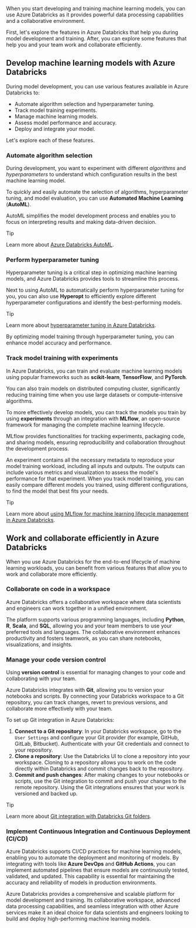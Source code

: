 When you start developing and training machine learning models, you can use Azure Databricks as it provides powerful data processing capabilities and a collaborative environment.

First, let's explore the features in Azure Databricks that help you during model development and training. After, you can explore some features that help you and your team work and collaborate efficiently.

## Develop machine learning models with Azure Databricks

During model development, you can use various features available in Azure Databricks to:

- Automate algorithm selection and hyperparameter tuning.
- Track model training experiments.
- Manage machine learning models.
- Assess model performance and accuracy.
- Deploy and integrate your model.

Let's explore each of these features.

### Automate algorithm selection

During development, you want to experiment with different *algorithms* and *hyperparameters* to understand which configuration results in the best machine learning model.

To quickly and easily automate the selection of algorithms, hyperparameter tuning, and model evaluation, you can use **Automated Machine Learning** (**AutoML**).

AutoML simplifies the model development process and enables you to focus on interpreting results and making data-driven decision.

> [!Tip]
> Learn more about [Azure Databricks AutoML](/azure/databricks/machine-learning/automl?azure-portal=true).

### Perform hyperparameter tuning

Hyperparameter tuning is a critical step in optimizing machine learning models, and Azure Databricks provides tools to streamline this process.

Next to using AutoML to automatically perform hyperparameter tuning for you, you can also use **Hyperopt** to efficiently explore different hyperparameter configurations and identify the best-performing models.

> [!Tip]
> Learn more about [hyperparameter tuning in Azure Databricks](/azure/databricks/machine-learning/automl-hyperparam-tuning/?azure-portal=true).

By optimizing model training through hyperparameter tuning, you can enhance model accuracy and performance.

### Track model training with experiments

In Azure Databricks, you can train and evaluate machine learning models using popular frameworks such as **scikit-learn**, **TensorFlow**, and **PyTorch**.

You can also train models on distributed computing cluster, significantly reducing training time when you use large datasets or compute-intensive algorithms.

To more effectively develop models, you can track the models you train by using **experiments** through an integration with **MLflow**, an open-source framework for managing the complete machine learning lifecycle.

MLflow provides functionalities for tracking experiments, packaging code, and sharing models, ensuring reproducibility and collaboration throughout the development process.

An experiment contains all the necessary metadata to reproduce your model training workload, including all inputs and outputs. The outputs can include various metrics and visualization to assess the model's performance for that experiment. When you track model training, you can easily compare different models you trained, using different configurations, to find the model that best fits your needs.

> [!Tip]
> Learn more about [using MLflow for machine learning lifecycle management in Azure Databricks](/azure/databricks/mlflow/?azure-portal=true).

## Work and collaborate efficiently in Azure Databricks

When you use Azure Databricks for the end-to-end lifecycle of machine learning workloads, you can benefit from various features that allow you to work and collaborate more efficiently.

### Collaborate on code in a workspace

Azure Databricks offers a collaborative workspace where data scientists and engineers can work together in a unified environment.

The platform supports various programming languages, including **Python**, **R**, **Scala**, and **SQL**, allowing you and your team members to use your preferred tools and languages. The collaborative environment enhances productivity and fosters teamwork, as you can share notebooks, visualizations, and insights.

### Manage your code version control

Using **version control** is essential for managing changes to your code and collaborating with your team.

Azure Databricks integrates with **Git**, allowing you to version your notebooks and scripts. By connecting your Databricks workspace to a Git repository, you can track changes, revert to previous versions, and collaborate more effectively with your team.

To set up Git integration in Azure Databricks:

1. **Connect to a Git repository**: In your Databricks workspace, go to the `User Settings` and configure your Git provider (for example, GitHub, GitLab, Bitbucket). Authenticate with your Git credentials and connect to your repository.
1. **Clone a repository**: Use the Databricks UI to clone a repository into your workspace. Cloning to a repository allows you to work on the code directly within Databricks and commit changes back to the repository.
1. **Commit and push changes**: After making changes to your notebooks or scripts, use the Git integration to commit and push your changes to the remote repository. Using the Git integrations ensures that your work is versioned and backed up.

> [!Tip]
> Learn more about [Git integration with Databricks Git folders](azure/databricks/repos/?azure-portal=true).

### Implement Continuous Integration and Continuous Deployment (CI/CD)

Azure Databricks supports CI/CD practices for machine learning models, enabling you to automate the deployment and monitoring of models. By integrating with tools like **Azure DevOps** and **GitHub Actions**, you can implement automated pipelines that ensure models are continuously tested, validated, and updated. This capability is essential for maintaining the accuracy and reliability of models in production environments.

Azure Databricks provides a comprehensive and scalable platform for model development and training. Its collaborative workspace, advanced data processing capabilities, and seamless integration with other Azure services make it an ideal choice for data scientists and engineers looking to build and deploy high-performing machine learning models.
